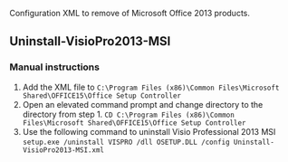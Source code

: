 Configuration XML to remove of Microsoft Office 2013 products. 
## Uninstall-VisioPro2013-MSI
### Manual instructions
1. Add the XML file to ```C:\Program Files (x86)\Common Files\Microsoft Shared\OFFICE15\Office Setup Controller```
2. Open an elevated command prompt and change directory to the directory from step 1. ```CD C:\Program Files (x86)\Common Files\Microsoft Shared\OFFICE15\Office Setup Controller```
3. Use the following command to uninstall Visio Professional 2013 MSI
```setup.exe /uninstall VISPRO /dll OSETUP.DLL /config Uninstall-VisioPro2013-MSI.xml```
